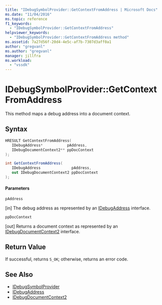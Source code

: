 ```yaml
---
title: "IDebugSymbolProvider::GetContextFromAddress | Microsoft Docs"
ms.date: "11/04/2016"
ms.topic: reference
f1_keywords:
  - "IDebugSymbolProvider::GetContextFromAddress"
helpviewer_keywords:
  - "IDebugSymbolProvider::GetContextFromAddress method"
ms.assetid: 7a27d56f-20d4-4e5c-af7b-7307d3aff0a1
author: "gregvanl"
ms.author: "gregvanl"
manager: jillfra
ms.workload:
  - "vssdk"
---
```

# IDebugSymbolProvider::GetContextFromAddress
This method maps a debug address into a document context.

## Syntax

```cpp
HRESULT GetContextFromAddress( 
   IDebugAddress*           pAddress,
   IDebugDocumentContext2** ppDocContext
);
```

```csharp
int GetContextFromAddress(
   IDebugAddress              pAddress,
   out IDebugDocumentContext2 ppDocContext
);
```

#### Parameters
 `pAddress`

 [in] The debug address as represented by an [IDebugAddress](../../../extensibility/debugger/reference/idebugaddress.md) interface.

 `ppDocContext`

 [out] Returns a document context as represented by an [IDebugDocumentContext2](../../../extensibility/debugger/reference/idebugdocumentcontext2.md) interface.

## Return Value
 If successful, returns `S_OK`; otherwise, returns an error code.

## See Also
- [IDebugSymbolProvider](../../../extensibility/debugger/reference/idebugsymbolprovider.md)
- [IDebugAddress](../../../extensibility/debugger/reference/idebugaddress.md)
- [IDebugDocumentContext2](../../../extensibility/debugger/reference/idebugdocumentcontext2.md)